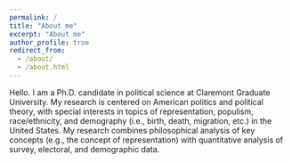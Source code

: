 ```yaml
---
permalink: /
title: "About me"
excerpt: "About me"
author_profile: true
redirect_from: 
  - /about/
  - /about.html
---
```


Hello. I am a Ph.D. candidate in political science at Claremont Graduate University. My research is centered on American politics and political theory, with special interests in topics of representation, populism, race/ethnicity, and demography (i.e., birth, death, migration, etc.) in the United States. My research combines philosophical analysis of key concepts (e.g., the concept of representation) with quantitative analysis of survey, electoral, and demographic data.
